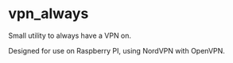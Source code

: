 # vpn_always
Small utility to always have a VPN on.


Designed for use on Raspberry PI, using NordVPN with OpenVPN.
